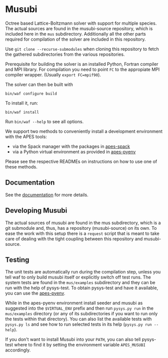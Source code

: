 Musubi
======

Octree based Lattice-Boltzmann solver with support for multiple species.
The actual sources are found in the musubi-source repository, which is
included here in the `mus` subdirectory.
Additionally all the other parts required for compilation of the solver
are included in this repository.

Use `git clone --recurse-submodules` when cloning this repository to fetch the
gathered subdirectories from the various repositories.

Prerequisite for building the solver is an installed Python, Fortran compiler
and MPI library. For compilation you need to point `FC` to the appropiate MPI
compiler wrapper. (Usually `export FC=mpif90`).

The solver can then be built with

```
bin/waf configure build
```

To install it, run:

```
bin/waf install
```

Run `bin/waf --help` to see all options.

We support two methods to conveniently install a development environment
with the APES tools:

* via the Spack manager with the packages in [apes-spack](https://github.com/apes-suite/apes-spack)
* via a Python virtual environment as provided in [apes-pyenv](https://github.com/apes-suite/apes-pyenv)

Please see the respective READMEs on instructions on how to
use one of these methods.

Documentation
-------------

See the [documentation](https://apes-suite.github.io/musubi/index.html)
for more details.

Developing Musubi
-----------------

The actual sources of musubi are found in the mus subdirectory, which is a git
submodule and, thus, has a repository (musubi-source) on its own.
To ease the work with this setup there is a `request` script that is meant to
take care of dealing with the tight coupling between this repository and
musubi-source.

Testing
-------

The unit tests are automatically run during the compilation step, unless you
tell waf to only build musubi itself or explicitly switch off test runs.
The system tests are found in the `mus/examples` subdirectory and they can
be run with the help of pysys-test.
To obtain pysys-test and have it available, you can use the
[apes-pyenv](https://github.com/apes-suite/apes-pyenv).

While in the apes-pyenv environment install seeder and musubi as suggested
into the `$VIRTUAL_ENV` prefix and then run `pysys.py run` in the `mus/examples`
directory (or any of its subdirectories if you want to run only the
tests within that directory).
You can also list the available tests with `pysys.py ls` and see how to
run selected tests in its help (`pysys.py run --help`).

If you don't want to install Musubi into your `PATH`, you can also tell
pysys-test where to find it by setting the environment variable `APES_MUSUBI`
accordingly.
